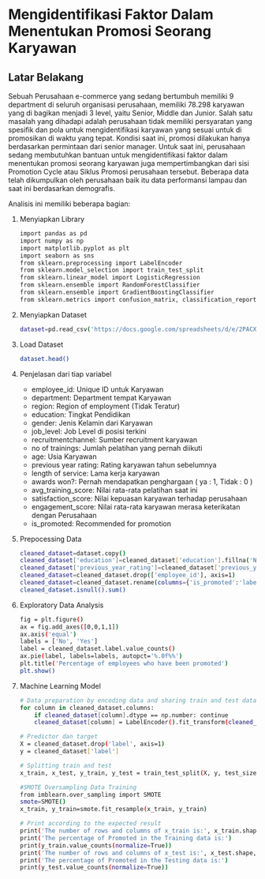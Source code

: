 # Mengidentifikasi Faktor Dalam Menentukan Promosi Seorang Karyawan
## Latar Belakang 
Sebuah Perusahaan e-commerce yang sedang bertumbuh
memiliki 9 department di seluruh organisasi perusahaan, memiliki
78.298 karyawan yang di bagikan menjadi 3 level, yaitu Senior,
Middle dan Junior. Salah satu masalah yang dihadapi adalah
perusahaan tidak memiliki persyaratan yang spesifik dan pola
untuk mengidentifikasi karyawan yang sesuai untuk di promosikan
di waktu yang tepat. Kondisi saat ini, promosi dilakukan hanya
berdasarkan permintaan dari senior manager.
Untuk saat ini, perusahaan sedang membutuhkan bantuan
untuk mengidentifikasi faktor dalam menentukan promosi
seorang karyawan juga mempertimbangkan dari sisi Promotion
Cycle atau Siklus Promosi perusahaan tersebut. Beberapa data
telah dikumpulkan oleh perusahaan baik itu data performansi
lampau dan saat ini berdasarkan demografis.

Analisis ini memiliki beberapa bagian: 

1. Menyiapkan Library
      
      ```sh
      import pandas as pd
      import numpy as np
      import matplotlib.pyplot as plt
      import seaborn as sns
      from sklearn.preprocessing import LabelEncoder
      from sklearn.model_selection import train_test_split
      from sklearn.linear_model import LogisticRegression
      from sklearn.ensemble import RandomForestClassifier
      from sklearn.ensemble import GradientBoostingClassifier
      from sklearn.metrics import confusion_matrix, classification_report, accuracy_score
      ```
2. Menyiapkan Dataset

      ```sh
      dataset=pd.read_csv('https://docs.google.com/spreadsheets/d/e/2PACX-1vQmDbYzIsdhTSGDJW-TNx3IBxob1JHqeTaeZkFSJjIq44oBUosLonZeDxkmAPIQirkGmN8f7S9R2q3x/pub?   gid=2043797390&single=true&output=csv')
      ```
3. Load Dataset
      
      ```sh
      dataset.head()
      ```
      
4. Penjelasan dari tiap variabel 
      - employee_id: Unique ID untuk Karyawan 
      - department: Department tempat Karyawan 
      - region: Region of employment (Tidak Teratur) 
      - education: Tingkat Pendidikan 
      - gender: Jenis Kelamin dari Karyawan 
      - job_level: Job Level di posisi terkini 
      - recruitmentchannel: Sumber recruitment karyawan 
      - no of trainings: Jumlah pelatihan yang pernah 
      diikuti 
      - age: Usia Karyawan 
      - previous year rating: Rating karyawan tahun 
      sebelumnya 
      - length of service: Lama kerja karyawan 
      - awards won?: Pernah mendapatkan penghargaan 
      ( ya : 1, Tidak : 0 ) 
      - avg_training_score: Nilai rata-rata pelatihan saat 
      ini 
      - satisfaction_score: Nilai kepuasan karyawan 
      terhadap perusahaan 
      - engagement_score: Nilai rata-rata karyawan 
      merasa keterikatan dengan Perusahaan 
      - is_promoted: Recommended for promotion

5. Prepocessing Data

      ```sh
      cleaned_dataset=dataset.copy()
      cleaned_dataset['education']=cleaned_dataset['education'].fillna('No Data')
      cleaned_dataset['previous_year_rating']=cleaned_dataset['previous_year_rating'].fillna(cleaned_dataset['previous_year_rating'].median())
      cleaned_dataset=cleaned_dataset.drop(['employee_id'], axis=1)
      cleaned_dataset=cleaned_dataset.rename(columns={'is_promoted':'label'})
      cleaned_dataset.isnull().sum()
      ```
      
6. Exploratory Data Analysis

      ```sh
      fig = plt.figure()
      ax = fig.add_axes([0,0,1,1])
      ax.axis('equal')
      labels = ['No', 'Yes']
      label = cleaned_dataset.label.value_counts()
      ax.pie(label, labels=labels, autopct='%.0f%%')
      plt.title('Percentage of employees who have been promoted')
      plt.show()
      ```
      
7. Machine Learning Model

      ```sh
      # Data preparation by encoding data and sharing train and test data for model building
      for column in cleaned_dataset.columns:
          if cleaned_dataset[column].dtype == np.number: continue
          cleaned_dataset[column] = LabelEncoder().fit_transform(cleaned_dataset[column])

      # Predictor dan target
      X = cleaned_dataset.drop('label', axis=1)
      y = cleaned_dataset['label']

      # Splitting train and test
      x_train, x_test, y_train, y_test = train_test_split(X, y, test_size=0.3, random_state=42)

      #SMOTE Oversampling Data Training
      from imblearn.over_sampling import SMOTE
      smote=SMOTE()
      x_train, y_train=smote.fit_resample(x_train, y_train)

      # Print according to the expected result
      print('The number of rows and columns of x_train is:', x_train.shape, ', while the Number of rows and columns of y_train is:', y_train.shape)
      print('The percentage of Promoted in the Training data is:')
      print(y_train.value_counts(normalize=True))
      print('The number of rows and columns of x_test is:', x_test.shape, ', while the Number of rows and columns of y_test is:', y_test.shape)
      print('The percentage of Promoted in the Testing data is:')
      print(y_test.value_counts(normalize=True))
      ```
